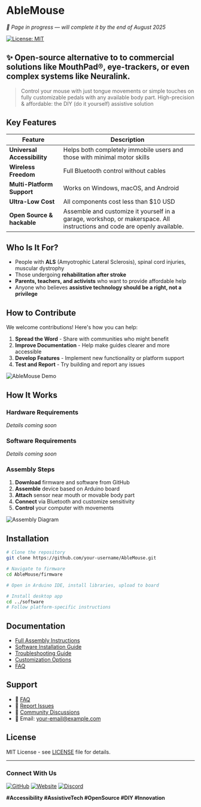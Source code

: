 # AbleMouse

*🚧 Page in progress — will complete it by the end of August 2025*

[![License: MIT](https://img.shields.io/badge/License-MIT-blue.svg)](https://opensource.org/licenses/MIT)

## **✨ Open-source alternative to** to commercial solutions like **MouthPad®**, **eye-trackers**, or even complex systems like **Neuralink**.
> Control your mouse with just tongue movements or simple touches on fully customizable pedals with any available body part.
High-precision & affordable: the DIY (do it yourself) assistive solution


## Key Features

| Feature | Description |
|---------|-------------|
| **Universal Accessibility** | Helps both completely immobile users and those with minimal motor skills |
| **Wireless Freedom** | Full Bluetooth control without cables |
| **Multi-Platform Support** | Works on Windows, macOS, and Android |
| **Ultra-Low Cost** | All components cost less than $10 USD |
| **Open Source & hackable** | Assemble and customize it yourself in a garage, workshop, or makerspace. All instructions and code are openly available. |

## Who Is It For?

- People with **ALS** (Amyotrophic Lateral Sclerosis), spinal cord injuries, muscular dystrophy
- Those undergoing **rehabilitation after stroke**
- **Parents, teachers, and activists** who want to provide affordable help
- Anyone who believes **assistive technology should be a right, not a privilege**

## How to Contribute

We welcome contributions! Here's how you can help:

1. **Spread the Word** - Share with communities who might benefit
2. **Improve Documentation** - Help make guides clearer and more accessible
3. **Develop Features** - Implement new functionality or platform support
4. **Test and Report** - Try building and report any issues

![AbleMouse Demo](https://via.placeholder.com/800x400.png?text=AbleMouse+Demo)

## How It Works

### Hardware Requirements
*Details coming soon*

### Software Requirements  
*Details coming soon*

### Assembly Steps

1. **Download** firmware and software from GitHub
2. **Assemble** device based on Arduino board
3. **Attach** sensor near mouth or movable body part
4. **Connect** via Bluetooth and customize sensitivity
5. **Control** your computer with movements

![Assembly Diagram](https://via.placeholder.com/600x300.png?text=Assembly+Diagram)

## Installation

```bash
# Clone the repository
git clone https://github.com/your-username/AbleMouse.git

# Navigate to firmware
cd AbleMouse/firmware

# Open in Arduino IDE, install libraries, upload to board

# Install desktop app
cd ../software
# Follow platform-specific instructions
```

## Documentation

- [Full Assembly Instructions](docs/ASSEMBLY.md)
- [Software Installation Guide](docs/INSTALLATION.md)
- [Troubleshooting Guide](docs/TROUBLESHOOTING.md)
- [Customization Options](docs/CUSTOMIZATION.md)
- [FAQ](docs/FAQ.md)

## Support

- 📖 [FAQ](docs/FAQ.md)
- 🐛 [Report Issues](https://github.com/your-username/AbleMouse/issues)
- 💬 [Community Discussions](https://github.com/your-username/AbleMouse/discussions)
- 📧 Email: your-email@example.com

## License

MIT License - see [LICENSE](LICENSE) file for details.

---

### Connect With Us

[![GitHub](https://img.shields.io/badge/GitHub-Repo-blue?logo=github)](https://github.com/your-username/AbleMouse)
[![Website](https://img.shields.io/badge/Website-Learn%20More-green)](https://your-website.com)
[![Discord](https://img.shields.io/badge/Discord-Join%20Community-purple?logo=discord)](https://discord.gg/your-invite-link)

**#Accessibility #AssistiveTech #OpenSource #DIY #Innovation**
